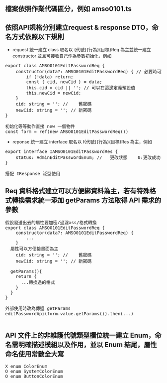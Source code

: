 ## 檔案依照作業代碼區分，例如 amso0101.ts

## 依照API規格分別建立request & response DTO，命名方式依照以下規則

- request 統一建立 class 取名以 {代號}{行為}{目標}Req 為主並統一建立 constructor 並且可接收自己作為參數初始化，例如

<pre>
export class AMSO0101EditPasswordReq {
	constructor(data?: AMSO0101EditPasswordReq) { // 必要時可接 Partial
		if (!data) return;
		const { cid, newCid } = data;
		this.cid = cid || ''; // 可以在這邊定義預設值
		this.newCid = newCid;
	}
	cid: string = ''; //	舊密碼
	newCid: string = ''; //	新密碼
}

初始化等等動作直接 new 一個物件
const form = ref(new AMSO0101EditPasswordReq())
</pre>

- reponse 統一建立 interface 取名以 I{代號}{行為}{目標}Res 為主，例如

<pre>
export interface IAMSO0101EditPasswordRes {
	status: AdminEditPasswordEnum; //	更改狀態	0:更改成功 -1:舊密碼錯誤
}

搭配 IResponse 泛型使用
</pre>

## Req 資料格式建立可以方便綁資料為主，若有特殊格式轉換需求統一添加 getParams 方法取得 API 需求的參數

<pre>
假設發送出去的屬性要加密/過濾xss/格式轉換
export class AMSO0101EditPasswordReq {
	constructor(data?: AMSO0101EditPasswordReq) { 
		...
	}
  屬性可以方便接畫面為主
	cid: string = ''; //	舊密碼
	newCid: string = ''; //	新密碼

  getParams(){
    return {
      ...轉換過的格式
    }
  }
}

外部使用時改為傳遞 getParams
editPasswordApi(form.value.getParams()).then(...)

</pre>

## API 文件上的非維護代號類型欄位統一建立 Enum，命名需明確描述模組以及作用，並以 Enum 結尾，屬性命名使用常數全大寫

<pre>
X enum ColorEnum
O enum SystemColorEnum
O enum ButtonColorEnum
</pre>
